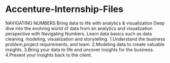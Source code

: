 # Accenture-Internship-Files
NAVIGATING NUMBERS Bring data to life with analytics &amp; visualization
Deep dive into the evolving world of data from an analytics and visualization perspective with Navigating Numbers. Learn data basics such as data cleaning, modeling, visualization and storytelling.
1.Understand the business problem,project requirements, and team.
2.Modeling data to create valuable insights.
3.Bring your data to life and uncover insights for the business.
4.Present your insights back to the client.
